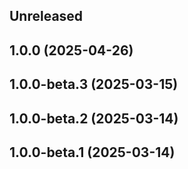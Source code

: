 ## Unreleased

## 1.0.0 (2025-04-26)

## 1.0.0-beta.3 (2025-03-15)

## 1.0.0-beta.2 (2025-03-14)

## 1.0.0-beta.1 (2025-03-14)
